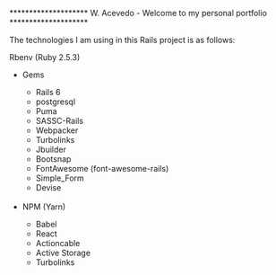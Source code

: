 ******************** W. Acevedo - Welcome to my personal portfolio ********************<br />
<p>The technologies I am using in this Rails project is as follows:<br />

Rbenv (Ruby 2.5.3)
<ul>
  <li>Gems</li>
  <ul>
    <li>Rails 6</li>
    <li>postgresql</li>
    <li>Puma</li>
    <li>SASSC-Rails</li>
    <li>Webpacker</li>
    <li>Turbolinks</li>
    <li>Jbuilder</li>
    <li>Bootsnap</li>
    <li>FontAwesome (font-awesome-rails)</li>
    <li>Simple_Form</li>
    <li>Devise</li>
  </ul><br />
  <li>NPM (Yarn)</li>
  <ul>
    <li>Babel</li>
    <li>React</li>
    <li>Actioncable</li>
    <li>Active Storage</li>
    <li>Turbolinks</li>
  </ul>
 </ul>
</p>
